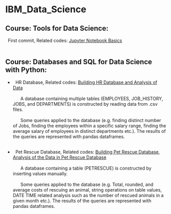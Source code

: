 # IBM_Data_Science

## Course: Tools for Data Science: 
&nbsp; First commit, Related codes: [Jupyter Notebook Basics](Tools_for_Data_Science/DataScienceEcosystem.ipynb) <br /> <br />

## Course: Databases and SQL for Data Science with Python: 
* &nbsp; HR Database, Related codes: [Building HR Database and Analysis of Data](Databases_and_SQL/HR_Database/hr_db_analysis.ipynb) <br /> <br />
&nbsp; &nbsp; &nbsp; A database containing multiple tables (EMPLOYEES, JOB_HISTORY, JOBS, and DEPARTMENTS) is constructed by reading data from .csv files. <br /> <br />
&nbsp; &nbsp; &nbsp; Some queries applied to the database (e.g. finding distinct number of Jobs, finding the employees within a specific salary range, finding the average salary of employees in distinct departments etc.). The results of the queries are represented with pandas dataframes. <br /> <br />

* &nbsp; Pet Rescue Database, Related codes: [Building Pet Rescue Database](Databases_and_SQL/Pet_Rescue_Database/create_database.ipynb), [Analysis of the Data in Pet Rescue Database](Databases_and_SQL/Pet_Rescue_Database/analyze_pet_rescue_data.ipynb)  <br /> <br />
&nbsp; &nbsp; &nbsp; A database containing a table (PETRESCUE) is constructed by inserting values manually. <br /> <br />
&nbsp; &nbsp; &nbsp; Some queries applied to the database (e.g. Total, rounded, and average costs of rescuing an animal, string operations on table values, DATE TIME related analysis such as the number of rescued animals in a given month etc.). The results of the queries are represented with pandas dataframes. <br /> <br />
